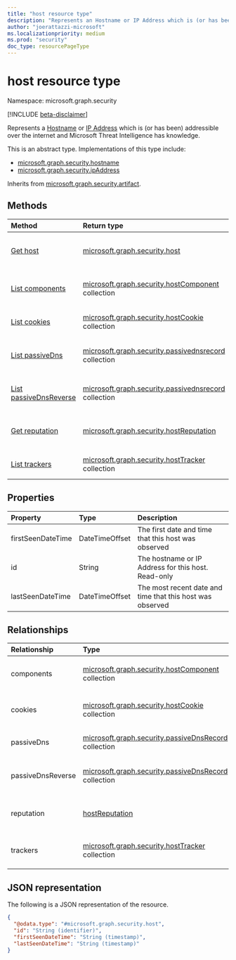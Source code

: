 ```yaml
---
title: "host resource type"
description: "Represents an Hostname or IP Address which is (or has been) addressible over the internet"
author: "joerattazzi-microsoft"
ms.localizationpriority: medium
ms.prod: "security"
doc_type: resourcePageType
---
```


# host resource type

Namespace: microsoft.graph.security

[!INCLUDE [beta-disclaimer](../../includes/beta-disclaimer.md)]

Represents a [Hostname](../resources/security-hostname.md) or [IP Address](../resources/security-ipaddress.md) which is (or has been) addressible over the internet and Microsoft Threat Intelligence has knowledge. 

This is an abstract type. Implementations of this type include:
* [microsoft.graph.security.hostname](../resources/security-hostname.md)
* [microsoft.graph.security.ipAddress](../resources/security-ipaddress.md)

Inherits from [microsoft.graph.security.artifact](../resources/security-artifact.md).


## Methods
|Method|Return type|Description|
|:---|:---|:---|
|[Get host](../api/security-host-get.md)|[microsoft.graph.security.host](../resources/security-host.md)|Read the properties and relationships of a [microsoft.graph.security.host](../resources/security-host.md) object.|
|[List components](../api/security-host-list-components.md)|[microsoft.graph.security.hostComponent](../resources/security-hostcomponent.md) collection|Get the hostComponent resources from the components navigation property.|
|[List cookies](../api/security-host-list-cookies.md)|[microsoft.graph.security.hostCookie](../resources/security-hostcookie.md) collection|Get the hostCookie resources from the cookies navigation property.|
|[List passiveDns](../api/security-host-list-passivedns.md)|[microsoft.graph.security.passivednsrecord](../resources/security-passivednsrecord.md) collection|Get the passiveDnsRecord resources from the passiveDns navigation property.|
|[List passiveDnsReverse](../api/security-host-list-passivednsreverse.md)|[microsoft.graph.security.passivednsrecord](../resources/security-passivednsrecord.md) collection|Get the passiveDnsRecord resources from the passiveDnsReverse navigation property.|
|[Get reputation](../api/security-host-get-reputation.md)|[microsoft.graph.security.hostReputation](../resources/security-hostreputation.md) |Get the hostReputation resources from the reputation navigation property.|
|[List trackers](../api/security-host-list-trackers.md)|[microsoft.graph.security.hostTracker](../resources/security-hosttracker.md) collection|Get the hostTracker resources from the trackers navigation property.|

## Properties
|Property|Type|Description|
|:---|:---|:---|
|firstSeenDateTime|DateTimeOffset|The first date and time that this host was observed|
|id|String| The hostname or IP Address for this host. Read-only|
|lastSeenDateTime|DateTimeOffset|The most recent date and time that this host was observed|

## Relationships
|Relationship|Type|Description|
|:---|:---|:---|
|components|[microsoft.graph.security.hostComponent](../resources/security-hostcomponent.md) collection|`hostComponents` that are associated with this host|
|cookies|[microsoft.graph.security.hostCookie](../resources/security-hostcookie.md) collection|`hostCookies` that are associated with this host|
|passiveDns|[microsoft.graph.security.passiveDnsRecord](../resources/security-passivednsrecord.md) collection|Passive DNS retrieval about this host|
|passiveDnsReverse|[microsoft.graph.security.passiveDnsRecord](../resources/security-passivednsrecord.md) collection| Reverse Passive DNS retrieval about this host.|
|reputation|[hostReputation](../resources/security-hostreputation.md)|Represents a calculated reputation of this host|
|trackers|[microsoft.graph.security.hostTracker](../resources/security-hosttracker.md) collection|`hostTrackers` that are associated with this host|

## JSON representation
The following is a JSON representation of the resource.
<!-- {
  "blockType": "resource",
  "keyProperty": "id",
  "@odata.type": "microsoft.graph.security.host",
  "baseType": "microsoft.graph.security.artifact",
  "openType": false
}
-->
``` json
{
  "@odata.type": "#microsoft.graph.security.host",
  "id": "String (identifier)",
  "firstSeenDateTime": "String (timestamp)",
  "lastSeenDateTime": "String (timestamp)"
}
```


